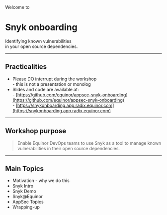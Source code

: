<!-- .slide: data-background-image="./content/images/appsec-icon.svg" data-background-size="7%" data-background-position="right 2% top 2%"-->
<!-- markdownlint-disable MD041 -->

Welcome to

# Snyk onboarding

Identifying known vulnerabilities </br>in your open source dependencies.

---

## Practicalities

- Please DO interrupt during the workshop</br> - this is not a presentation or monolog
- Slides and code are available at: </br> - [https://github.com/equinor/appsec-snyk-onboarding](https://github.com/equinor/appsec-snyk-onboarding) </br> - [https://snykonboarding.app.radix.equinor.com](https://snykonboarding.app.radix.equinor.com)

---

## Workshop purpose

> Enable Equinor DevOps teams to use Snyk as a tool to manage known vulnerabilities
> in their open source dependencies.

---

## Main Topics

- Motivation - why we do this <!-- .element: style="font-size:0.8em"-->
- Snyk Intro  <!-- .element: style="font-size:0.8em"-->
- Snyk Demo  <!-- .element: style="font-size:0.8em"-->
- Snyk@Equinor <!-- .element: style="font-size:0.8em"-->
- AppSec Topics <!-- .element: style="font-size:0.8em"-->
- Wrapping-up <!-- .element: style="font-size:0.8em"-->
